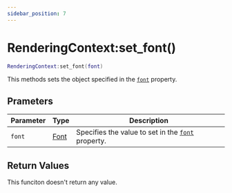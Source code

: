 ```yaml
---
sidebar_position: 7
---
```


# RenderingContext:set_font()
```lua
RenderingContext:set_font(font)
```
This methods sets the object specified in the [`font`](/libs/graphics/RenderingContext/RenderingContext_font) property.

## Prameters
|Parameter|Type|Description|
|-|-|-|
|`font`|[Font](/guide/graphics#font)|Specifies the value to set in the [`font`](/libs/graphics/RenderingContext/RenderingContext_font) property.

## Return Values
This funciton doesn't return any value.